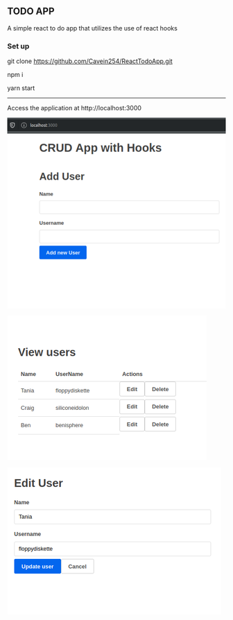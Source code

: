 ## TODO APP
A simple react to do app that utilizes the use of react hooks

### Set up
git clone https://github.com/Cavein254/ReactTodoApp.git


npm i


yarn start


------
Access the application at http://localhost:3000

![Add User](https://github.com/Cavein254/ReactTodoApp/blob/master/img/crud1.png)

![View Users](https://github.com/Cavein254/ReactTodoApp/blob/master/img/screen2.png)

![Edit User](https://github.com/Cavein254/ReactTodoApp/blob/master/img/crud3.png)

